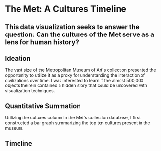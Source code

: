 # The Met: A Cultures Timeline 
## This data visualization seeks to answer the question: Can the cultures of the Met serve as a lens for human history?

## Ideation
The vast size of the Metropolitan Museum of Art's collection presented the opportunity to utilize it as a proxy for understanding the interaction of civilizations over time. I was interested to learn if the almost 500,000 objects theirein contained a hidden story that could be uncovered with visualization techniques. 

## Quantitative Summation 
Utilizing the cultures column in the Met's collection database, I first constructed a bar graph summarizing the top ten cultures present in the museum. 

## Timeline 
